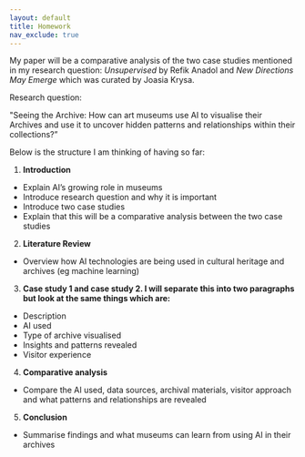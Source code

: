 ```yaml
---
layout: default
title: Homework
nav_exclude: true
---
```


My paper will be a comparative analysis of the two case studies mentioned in my research question: *Unsupervised* by Refik Anadol and *New Directions May Emerge* which was curated by Joasia Krysa.

Research question:

"Seeing the Archive: How can art museums use AI to visualise their Archives and use it to uncover hidden patterns and relationships within their collections?”

Below is the structure I am thinking of having so far:

1. **Introduction** 
- Explain AI’s growing role in museums
- Introduce research question and why it is important
- Introduce two case studies
- Explain that this will be a comparative analysis between the two case studies

2. **Literature Review**
- Overview how AI technologies are being used in cultural heritage and archives (eg machine learning)

3. **Case study 1 and case study 2. I will separate this into two paragraphs but look at the same things which are:**
- Description
- AI used
- Type of archive visualised
- Insights and patterns revealed
- Visitor experience

4. **Comparative analysis**
- Compare the AI used, data sources, archival materials, visitor approach and what patterns and relationships are revealed

5. **Conclusion** 
- Summarise findings and what museums can learn from using AI in their archives